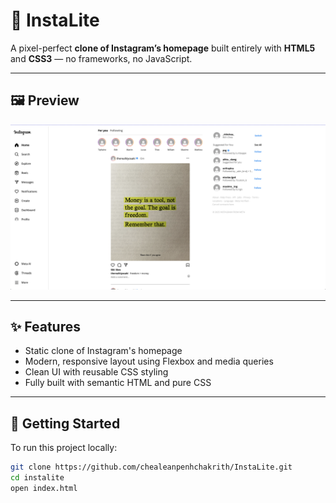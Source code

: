 # 📸 InstaLite

A pixel-perfect **clone of Instagram’s homepage** built entirely with **HTML5** and **CSS3** — no frameworks, no JavaScript.  

---

## 🖼 Preview

![Instagram Clone Screenshot](./InstaLite.png)

---

## ✨ Features

- Static clone of Instagram's homepage
- Modern, responsive layout using Flexbox and media queries
- Clean UI with reusable CSS styling
- Fully built with semantic HTML and pure CSS

---

## 🚀 Getting Started

To run this project locally:

```bash
git clone https://github.com/chealeanpenhchakrith/InstaLite.git
cd instalite
open index.html
